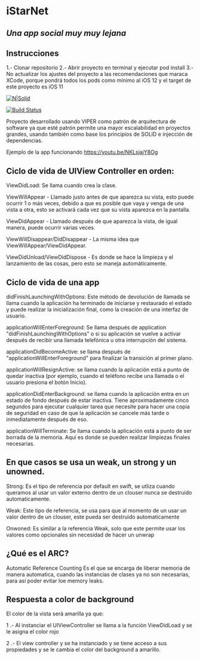 # iStarNet

## _Una app social muy muy lejana_

## Instrucciones
1.- Clonar repositorio
2.- Abrir proyecto en terminal y ejecutar pod install
3.- No actualizar los ajustes del proyecto a las recomendaciones que maraca XCode, 
porque pondrá todos los pods como mínimo al iOS 12 y el target de este proyecto es iOS 11 

[![N|Solid](https://cldup.com/dTxpPi9lDf.thumb.png)](https://nodesource.com/products/nsolid)

[![Build Status](https://travis-ci.org/joemccann/dillinger.svg?branch=master)](https://travis-ci.org/joemccann/dillinger)

Proyecto desarrollado usando VIPER como patrón de arquitectura de software ya que esté patrón permite una mayor escalabilidad en proyectos grandes, usando también como base los principios de SOLID e injección de dependencias.

Ejemplo de la app funcionando
https://youtu.be/NKLsjajY8Og


## Ciclo de vida de UIView Controller en orden:

ViewDidLoad: Se llama cuando crea la clase.

ViewWillAppear - Llamado justo antes de que aparezca su vista, esto puede ocurrir 1 o más veces, debido a que es posible que vaya y venga de una vista a otra, esto se activará cada vez que su vista aparezca en la pantalla.

ViewDidAppear - Llamado después de que aparezca la vista, de igual manera, puede ocurrir varias veces.

ViewWillDisappear/DidDisappear - La misma idea que ViewWillAppear/ViewDidAppear.

ViewDidUnload/ViewDidDispose - Es donde se hace la limpieza y el lanzamiento de las cosas, pero esto se maneja automáticamente.

## Ciclo de vida de una app ##

didFinishLaunchingWithOptions: Este método de devolución de llamada se llama cuando la aplicación ha terminado de iniciarse y restaurado el estado y puede realizar la inicialización final, como la creación de una interfaz de usuario.

applicationWillEnterForeground: Se llama después de application "didFinishLaunchingWithOptions" o si su aplicación se vuelve a activar después de recibir una llamada telefónica u otra interrupción del sistema.

applicationDidBecomeActive: se llama después de "applicationWillEnterForeground" para finalizar la transición al primer plano.

applicationWillResignActive: se llama cuando la aplicación está a punto de quedar inactiva (por ejemplo, cuando el teléfono recibe una llamada o el usuario presiona el botón Inicio).

applicationDidEnterBackground: se llama cuando la aplicación entra en un estado de fondo después de estar inactiva. Tiene aproximadamente cinco segundos para ejecutar cualquier tarea que necesite para hacer una copia de seguridad en caso de que la aplicación se cancele más tarde o inmediatamente después de eso.

applicationWillTerminate: Se llama cuando la aplicación está a punto de ser borrada de la memoria. Aquí es donde se pueden realizar limpiezas finales necesarias.

## En que casos se usa un weak, un strong y un unowned. ##

Strong: Es el tipo de referencia por default en swift, se utliza cuando queramos al usar un valor externo dentro de un clouser nunca se destruido automaticamente.

Weak: Este tipo de referencia, se usa para que al momento de un usar un valor dentro de un clouser, este pueda ser destruido automaticamente

Onwoned: Es similar a la referencia Weak, solo que este permite usar los valores como opcionales sin necesidad de hacer un unwrap

## ¿Qué es el ARC? ##
Automatic Reference Counting
Es el que se encarga de liberar memoria de manera automatica, cuando las instancias de clases ya no son necesarias, para así poder evitar loe memory leaks.

## Respuesta a color de background ##

El color de la vista será amarilla ya que:

1 .- Al instanciar el UIViewController se llama a la función ViewDidLoad y se le asigna el color rojo

2 .- El view controller y se ha instanciado y se tiene acceso a sus propiedades y se le cambia el color del background a amarillo.
